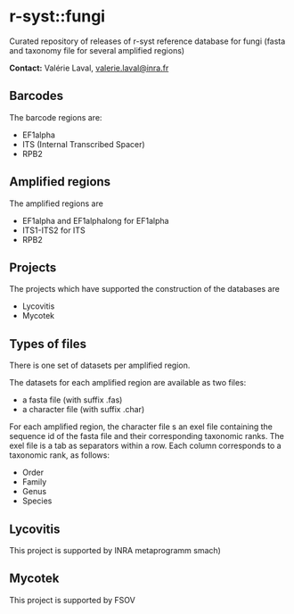 # r-syst::fungi
Curated repository of releases of r-syst reference database for fungi (fasta and taxonomy file for several amplified regions)   

**Contact:**  Valérie Laval, valerie.laval@inra.fr


## Barcodes

The barcode regions are:
* EF1alpha
* ITS (Internal Transcribed Spacer)
* RPB2

## Amplified regions



The amplified regions are
* EF1alpha and EF1alphalong for EF1alpha
* ITS1-ITS2 for ITS
* RPB2


## Projects

The projects which have supported the construction of the databases are  
* Lycovitis
* Mycotek

## Types of files

There is one set of datasets per amplified region.   

The datasets for each amplified region are available as two files:
* a fasta file (with suffix .fas)
* a character file (with suffix .char)

For each amplified region, the character file s an exel file containing the sequence id of the fasta file and their corresponding taxonomic ranks. The exel file is a tab as separators within a row. 
Each column corresponds to a taxonomic rank, as follows:   
* Order
* Family
* Genus
* Species


## Lycovitis

This project is supported by INRA metaprogramm smach)

## Mycotek

This project is supported by FSOV





